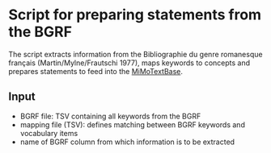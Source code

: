 # Script for preparing statements from the BGRF

The script extracts information from the Bibliographie du genre romanesque français (Martin/Mylne/Frautschi 1977), maps keywords to concepts and prepares statements to feed into the [MiMoTextBase](https://data.mimotext.uni-trier.de/wiki/Main_Page).

## Input

* BGRF file: TSV containing all keywords from the BGRF
* mapping file (TSV): defines matching between BGRF keywords and vocabulary items
* name of BGRF column from which information is to be extracted

